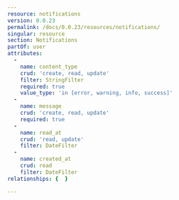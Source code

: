 ```yaml
---
resource: notifications
version: 0.0.23
permalink: /docs/0.0.23/resources/notifications/
singular: resource
section: Notifications
partOf: user
attributes:
  -
    name: content_type
    crud: 'create, read, update'
    filter: StringFilter
    required: true
    value_type: 'in [error, warning, info, success]'
  -
    name: message
    crud: 'create, read, update'
    required: true
  -
    name: read_at
    crud: 'read, update'
    filter: DateFilter
  -
    name: created_at
    crud: read
    filter: DateFilter
relationships: {  }

---
```

